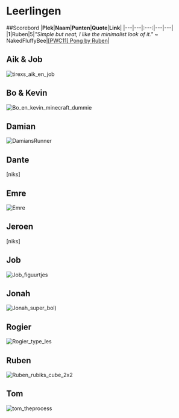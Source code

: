 # Leerlingen

##Scorebord
|**Plek**|**Naam**|**Punten**|**Quote**|**Link**|
|---|---|:---:|---|---|
|**1**|Ruben|5|*"Simple but neat, I like the minimalist look of it."* ~ NakedFluffyBee|[[PWC11] Pong by Ruben](https://redd.it/4l6thy)|

## Aik & Job

![tirexs_aik_en_job](Aik_en_Job/tirexs_aik_en_job.png)

## Bo & Kevin

![Bo_en_kevin_minecraft_dummie](Bo_en_kevin/Bo_en_kevin_minecraft_dummie.png)

## Damian

![DamiansRunner](Damian/DamiansRunner.png)

## Dante

[niks]

## Emre

![Emre](Emre/Emre.png)

## Jeroen

[niks]

## Job

![Job_figuurtjes](Job/Job_figuurtjes.png)

## Jonah

![Jonah_super_bol](Jonah/Jonah_super_bol.png))

## Rogier

![Rogier_type_les](Rogier/Rogier_type_les.png)

## Ruben

![Ruben_rubiks_cube_2x2](Ruben/Ruben_rubiks_cube_2x2.png)

## Tom

![tom_theprocess](Tom/tom_theprocess.png)

